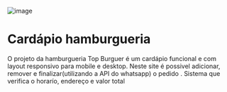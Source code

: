 ![image](https://github.com/rafaolegario/projeto-cardapio/assets/128192379/45728cf1-8951-4156-b585-e9c2fde6718f)

# Cardápio hamburgueria
O projeto da hamburgueria Top Burguer é um cardápio funcional e com layout responsivo para mobile e desktop. 
Neste site é possivel adicionar, remover e finalizar(utilizando a API do whatsapp) o pedido .
Sistema que verifica o horarío, endereço e valor total 
